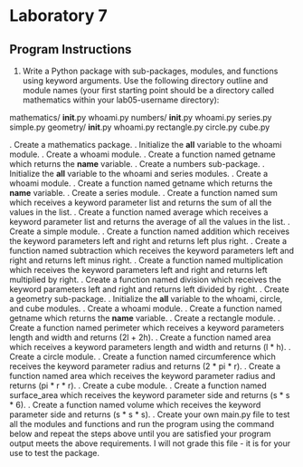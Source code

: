# Laboratory 7
  
## Program Instructions
1. Write a Python package with sub-packages, modules, and functions using keyword arguments.  Use the following directory outline and module names (your first starting point should be a directory called mathematics within your lab05-username directory):

mathematics/
		__init__.py
		whoami.py
		numbers/
			__init__.py
			whoami.py
			series.py
			simple.py
		geometry/
			__init__.py
			whoami.py
			rectangle.py
			circle.py
			cube.py

. Create a mathematics package.
       . Initialize the __all__ variable to the whoami module.
       . Create a whoami module.
          . Create a function named getname which returns the __name__ variable.
     . Create a numbers sub-package.
          . Initialize the __all__ variable to the whoami and series modules.
          . Create a whoami module.
               . Create a function named getname which returns the __name__ variable.
          . Create a series module.
               . Create a function named sum which receives a keyword parameter list and returns the sum of all the values in the list.
               . Create a function named average which receives a keyword parameter list and returns the average of all the values in the list.
          . Create a simple module.
               . Create a function named addition which receives the keyword parameters left and right and returns left plus right.
               . Create a function named subtraction which receives the keyword parameters left and right and returns left minus right.
               . Create a function named multiplication which receives the keyword parameters left and right and returns left multiplied by right.
               . Create a function named division which receives the keyword parameters left and right and returns left divided by right.
     . Create a geometry sub-package.
          . Initialize the __all__ variable to the whoami, circle, and cube modules.
          . Create a whoami module.
               . Create a function named getname which returns the __name__ variable.
          . Create a rectangle module.
               . Create a function named perimeter which receives a keyword parameters length and width and returns (2l + 2h).
               . Create a function named area which receives a keyword parameters length and width and returns (l * h).
          . Create a circle module.
               . Create a function named circumference which receives the keyword parameter radius and returns (2 * pi * r).
               . Create a function named area which receives the keyword parameter radius and returns (pi * r * r).
          . Create a cube module.
               . Create a function named surface_area which receives the keyword parameter side and returns (s * s * 6).
               . Create a function named volume which receives the keyword parameter side and returns (s * s * s).
. Create your own main.py file to test all the modules and functions and run the program using the command below and repeat the steps above until you are satisfied your program output meets the above requirements. I will not grade this file - it is for your use to test the package.